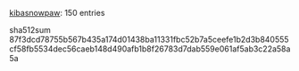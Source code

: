 [kibasnowpaw](https://github.com/kibasnowpaw): 150 entries

sha512sum 87f3dcd78755b567b435a174d01438ba11331fbc52b7a5ceefe1b2d3b840555cf58fb5534dec56caeb148d490afb1b8f26783d7dab559e061af5ab3c22a58a5a
